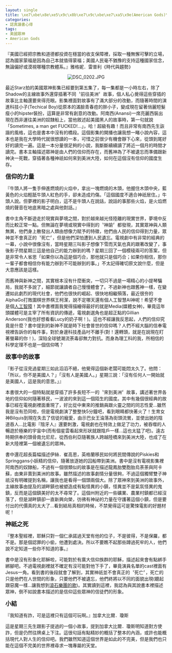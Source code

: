 ```yaml
---
layout: single
title: \xe7\xbe\x8e\xe5\x9c\x8b\xe7\x9c\xbe\xe7\xa5\x9e(American Gods)\r\n'date: 2017-06-03 06:51:54
categories:
- 認真讀書心得
tags:
- 美國眾神
- American Gods
---
```


『美國已經把宗教和道德都投資在穩當的收支保障裡，採取一種無懈可擊的立場，認為國家蒙福是因為自己本就值得蒙福；美國人民毫不猶豫的支持這種國家信念，無論偏好或漠視哪種宗教體系。』雅格妮．雷普利《時代與趨勢》

<p style="text-align:center"><img alt="DSC_0202.JPG" src="https://pic.pimg.tw/kwbuster/1496472652-1422765359_n.jpg?v=1496472658" title="DSC_0202.JPG"></p>

最近Starz拍的美國眾神影集已經要到第五集了，每一集都是一小時左右，除了Shadow的主線故事外還穿插著不同〝前往美洲〞故事，個人私心覺得這些穿插的故事比主軸還要來得亮眼。影集裡面對故事有了滿大部分的改動，而隨著時間的演進科技小子(Techical Boy)從原本的滿臉青春痘的胖小子，變成現在留著俏麗短髮瘦小的hipster裝扮，這算是非常有創意的改動。阿南西(Anansi)一席亮麗西裝出現在西非運往美洲的奴隸船上，當他敘述起美國黑人的故事時，第一句就說「Sometimes, a man get FUCKED!...」，哈！超級有趣！而且非常有南西先生詼諧的風格，這也是書本中沒有的橋段。這個影集的開播也讓我想一睹小說內容，這本也是我在大學時代就很想讀的一本，可惜之前很少有機會靜下心來，從頭到尾好好的讀完一遍。這是一本分量很足夠的小說，我斷斷續續讀了將近一個月的時間才讀完。書本主軸描述眾神是由人們的信仰而存在，而舊神為了不被遺忘而準備跟新神決一死戰，穿插著各種神祇如何來到美洲大陸，如何在這個沒有信仰的國度生存。

<strong><span style="font-size:18px">信仰的力量</span></strong>

『牛頭人將一隻手伸進燃燒的火焰中，拿出一塊燃燒的木頭，他握住木頭中央，藍黃色的火焰輕舐牛頭人紅色的手，卻未造成灼傷。「這個國度不適合神祇居住。」牛頭人說。但夢裡的影子明白，這不是牛頭人在說話，說話的事那些火焰，是火焰燃燒的聲音在地底黑暗之處與他對話。』

書中主角不斷遊走於現實與夢境之間，對於越來越光怪陸離的現實世界，夢境中反而比較正常一點。但無論在夢境或現實中得到的〝神諭〞都發現，其實眾神與人類無異，他們身上散發出人類由想像力賦予的特徵，他們由人民的信仰得到力量，眾神並不會真正的〝死亡〞，但是他們深怕遭到人民遺忘。電視劇中有非常的經典的一幕，小說中很像沒有，當時星期三叫影子想像下雪而天氣也真的跟著改變了，事後影子問星期三這是他自己的能力辦到的嗎？星期三回了一個模稜兩可的答案，但是非常令人省思「如果你以為這是個巧合，那他就只是個巧合；如果你相信，那你一輩子都會相信你有能力辦到不可能辦到的事。」不太記得確切原文說什麼，但是大意應該是這樣。

而舊神與新神之間，其實根本沒有什麼衝突，一切只不過是一場精心的小提琴騙局，我就不多說了，細節就讓讀者自己慢慢體會了。不過新神也跟舊神一樣，在變遷如此劇烈的現代社會，他們也很快的崛起、很快地相繼殞落，最近很夯的AlphaGo打敗圍棋世界棋王柯潔，說不定哪天還有個人工智慧AI神呢！希望不會是個<a href="https://www.youtube.com/channel/UC4YaOt1yT-ZeyB0OmxHgolA">人工智障</a>！其中書裡面我覺得描繪得最好的就是Media(媒體女神)，畢竟這年頭媒體可是主宰了所有資訊的傳遞，電視劇選角也是超正點的Gillian Anderson(我也好想看看Lucy的奶子啊！)。這也不經讓我反思起，人們的信仰究竟是什麼？書中提到的新神不就是時下社會普世的信仰嗎？人們不經大腦的信奉電視裡告訴你的每件事，對於身邊科技產品吋不離手(對！還轉頭，就是在說現在盯著螢幕的你！)，深陷全球號潮流荼毒卻無力對抗。而身為理工科的我，所相信的科學定理不也是一個信仰嗎？

<strong><span style="font-size:18px">故事中的故事</span></strong>

『影子從沒見過星期三如此滔滔不絕，他覺得這個新老闆可能悶太久了。他問：「所以，你不是美國人？」「沒有人是美國人。」星期三說：「沒有任何人一開始就是美國人，這是我的意思。」』

本書很大的一個特點就是穿插了許多長短不一的〝來到美洲〞故事，講述著世界各地的信仰如何隨著移民，一波波的來到這一個陌生的國度。其中有幾個很經典的故事已經在電視劇裡面重現了，好比從中東來的推銷員跟火靈之間的同志性愛...雖然我是沒有恐同啦，但是電視劇演了整整快5分鐘吧，看到眼睛都快著火了！生育女神Bilquis到現在失去了信徒的寵愛，由示巴女王淪落為街頭流鶯，並使出她的陰道吞人...比電影『陰牙人』還要刺激，電視劇也在特效上做足了功力，被吞噬的人暢遊於極樂的宇宙中(而有個星雲看起來形狀就跟陰戶一樣...這也太猛了吧)。遠古時期供奉的頭骨南允尼尼，從西伯利亞隨著族人跨越陸橋來到美洲大陸，也成了在新大陸裡第一個被遺忘的眾神。

書中還花超長篇幅描述伊絲．崔高恩，英格蘭移民如何將民間傳說的Piskies和Springgans小妖精的信仰，隨著放逐她的囚船帶到美洲。書中是沒有電視影集裡阿南西的奴隸船，不過有一個很類似的故事是在描述龍鳳胎雙胞胎烏荼荼與阿卡蘇，由東非賣到美洲的故事。雖然描述的故事劇情分量很夠，不過這個獨臂雙子神祇沒有明確提到名稱，讓我也是看得一個頭兩個大。除了眾神來到美洲的故事外，主線故事由提及的湖畔鎮也被塑造成有點怪異的小鎮，怪異並不是氣氛怪異的鬼鎮，反而是這個鎮美好的太不尋常了。這個州附近的一些礦業、農業村鎮都已經沒落了，但是湖畔鎮卻一直新興向榮，彷彿有神祕的力量在守護著這個小鎮，但是要付出的代價真的太大了...看到結局真相的時候，不禁覺得這可是驚悚電影的好題材呢！

<strong><span style="font-size:18px">神祇之死</span></strong>

『整本聖經裡，耶穌只對一個仁承諾過天堂有他的位子，不是彼得，不是保羅，都不是。那是個認罪的小偷，他遭到處決。所以不要瞧不起那些蹲過死牢的人，他們說不定知道一些你不知道的事。』

書中是沒有形象化耶穌啦，可能對於有廣大信仰族群的耶穌，描述起來會有點綁手綁腳吧。不過電視劇裡就不確定有沒可能對他下手了，畢竟演員名單的cast裡面有Jesus一角。看到書的後段就會了解到，其實神祇並不會真正的〝死亡〞，死亡的只是他們在人世間的形象，只要他們不被遺忘，他們終將以不同的面貌出現(聽起跟惡魔一樣...讓我想到<a href="https://www.youtube.com/watch?v=ZRXGsPBUV5g">滾石樂團的歌</a>)。其實讀到這裡，我認為與其說書本裡描述眾神，倒不如說書本描述的是信仰這些眾神的信徒們的形象。

<strong><span style="font-size:18px">小結</span></strong>

『我知道有詐，可是這裡只有這個可玩啊。』加拿大比爾．瓊斯

這是星期三先生跟影子提過的一個小故事，提到加拿大比爾．瓊斯明知道對方使詐，但是仍然往牌桌上下注。這很句話有點精妙的概括了整本的內涵，或許也能概括現代人對人生的信仰吧。我們雖然知道這個世界是如此的不完美，但是我們也只能在這個不完美的世界裡尋求一塊專屬的天堂。

